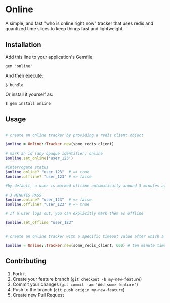 # Online

A simple, and fast "who is online right now" tracker that uses redis and quantized time slices to keep
things fast and lightweight.

## Installation

Add this line to your application's Gemfile:

    gem 'online'

And then execute:

    $ bundle

Or install it yourself as:

    $ gem install online

## Usage

```ruby

# create an online tracker by providing a redis client object

$online = Online::Tracker.new(some_redis_client)

# mark an id (any opaque identifier) online
$online.set_online('user_123')

#interrogate status
$online.online? "user_123"  # => true
$online.offline? "user_123" # => false

#by default, a user is marked offline automatically around 3 minutes after they are last seen

# 3 MINUTES PASS
$online.online? "user_123"  # => false
$online.offline? "user_123" # => true

# If a user logs out, you can explicitly mark them as offline

$online.set_offline "user_123"


# create an online tracker with a specific timeout value after which a user is considered offline

$online = Online::Tracker.new(some_redis_client, 600) # ten minute timeout


```

## Contributing

1. Fork it
2. Create your feature branch (`git checkout -b my-new-feature`)
3. Commit your changes (`git commit -am 'Add some feature'`)
4. Push to the branch (`git push origin my-new-feature`)
5. Create new Pull Request
